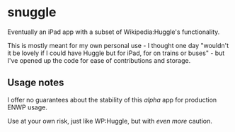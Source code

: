 snuggle
=======

Eventually an iPad app with a subset of Wikipedia:Huggle's functionality.

This is mostly meant for my own personal use - I thought one day "wouldn't it be lovely if I could have Huggle but for iPad, for on trains or buses" - but I've opened up the code for ease of contributions and storage.

Usage notes
-----------

I offer no guarantees about the stability of this *alpha* app for production ENWP usage.

Use at your own risk, just like WP:Huggle, but with *even more* caution.
